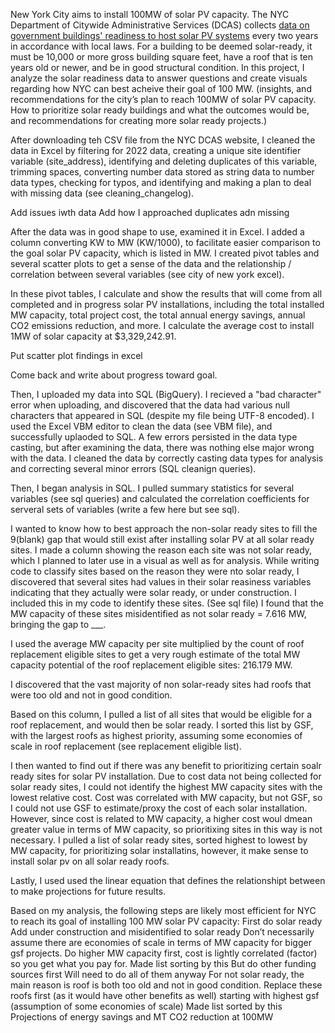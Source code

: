 New York City aims to install 100MW of solar PV capacity. The NYC Department of Citywide Administrative Services (DCAS) collects [data on government buildings' readiness to host solar PV systems](https://data.cityofnewyork.us/City-Government/City-of-New-York-Municipal-Solar-Readiness-Assessm/cfz5-6fvh/about_data) every two years in accordance with local laws. For a building to be deemed solar-ready, it must be 10,000 or more gross building square feet, have a roof that is ten years old or newer, and be in good structural condition. In this project, I analyze the solar readiness data to answer questions and create visuals regarding how NYC can best acheive their goal of 100 MW. (insights, and recommendations for the city’s plan to reach 100MW of solar PV capacity. How to prioritize solar ready buildings and what the outcomes would be, and recommendations for creating more solar ready projects.)

After downloading teh CSV file from the NYC DCAS website, I cleaned the data in Excel by filtering for 2022 data, creating a unique site identifier variable (site_address), identifying and deleting duplicates of this variable, trimming spaces, converting number data stored as string data to number data types, checking for typos, and identifying and making a plan to deal with missing data (see cleaning_changelog).

Add issues iwth data
Add how I approached duplicates adn missing

After the data was in good shape to use, examined it in Excel. I added a column converting KW to MW (KW/1000), to facilitate easier comparison to the goal solar PV capacity, which is listed in MW. I created pivot tables and several scatter plots to get a sense of the data and the relationship / correlation between several variables (see city of new york excel). 

In these pivot tables, I calculate and show the results that will come from all completed and in progress solar PV installations, including the total installed MW capacity, total project cost, the total annual energy savings, annual CO2 emissions reduction, and more. I calculate the average cost to install 1MW of solar capacity at $3,329,242.91.

Put scatter plot findings in excel

Come back and write about progress toward goal.

Then, I uploaded my data into SQL (BigQuery). I recieved a "bad character" error when uploading, and discovered that the data had various null characters that appeared in SQL (despite my file being UTF-8 encoded). I used the Excel VBM editor to clean the data (see VBM file), and successfully uplaoded to SQL. A few errors persisted in the data type casting, but after examining the data, there was nothing else major wrong with the data. I cleaned the data by correctly casting data types for analysis and correcting several minor errors (SQL cleanign queries).

Then, I began analysis in SQL. I pulled summary statistics for several variables (see sql queries) and calculated the correlation coefficients for serveral sets of variables (write a few here but see sql).

I wanted to know how to best approach the non-solar ready sites to fill the 9(blank) gap that would still exist after installing solar PV at all solar ready sites. I made a column showing the reason each site was not solar ready, which I planned to later use in a visual as well as for analysis. While writing code to classify sites based on the reason they were nto solar ready, I discovered that several sites had values in their solar reasiness variables indicating that they actually were solar ready, or under construction. I included this in my code to identify these sites. (See sql file) I found that the MW capacity of these sites misidentified as not solar ready = 7.616 MW, bringing the gap to ___.

I used the average MW capacity per site multiplied by the count of roof replacement eligible sites to get a very rough estimate of the total MW capacity potential of the roof replacement eligible sites: 216.179 MW.

I discovered that the vast majority of non solar-ready sites had roofs that were too old and not in good condition. 

Based on this column, I pulled a list of all sites that would be eligible for a roof replacement, and would then be solar ready. I sorted this list by GSF, with the largest roofs as highest priority, assuming some economies of scale in roof replacement (see replacement eligible list).


I then wanted to find out if there was any benefit to prioritizing certain soalr ready sites for solar PV installation. Due to cost data not being collected for solar ready sites, I could not identify the highest MW capacity sites with the lowest relative cost. Cost was correlated with MW capacity, but not GSF, so I could not use GSF to estimate/proxy the cost of each solar installation. However, since cost is related to MW capacity, a higher cost woul dmean greater value in terms of MW capacity, so prioritixing sites in this way is not necessary. I pulled a list of solar ready sites, sorted highest to lowest by MW capacity, for prioritizing solar installatins, however, it make sense to install solar pv on all solar ready roofs.  

Lastly, I used used the linear equation that defines the relationshipt between to make projections for future results.

Based on my analysis, the following steps are likely most efficient for NYC to reach its goal of installing 100 MW solar PV capacity:
First do solar ready
Add under construction and misidentified to solar ready
Don’t necessarily assume there are economies of scale in terms of MW capacity for bigger gsf projects. Do higher MW capacity first, cost is lightly correlated (factor) so you get what you pay for.
Made list sorting by this
But do other funding sources first
Will need to do all of them anyway
For not solar ready, the main reason is roof is both too old and not in good condition. Replace these roofs first (as it would have other benefits as well) starting with highest gsf (assumption of some economies of scale)
Made list sorted by this
Projections of energy savings and MT CO2 reduction at 100MW







